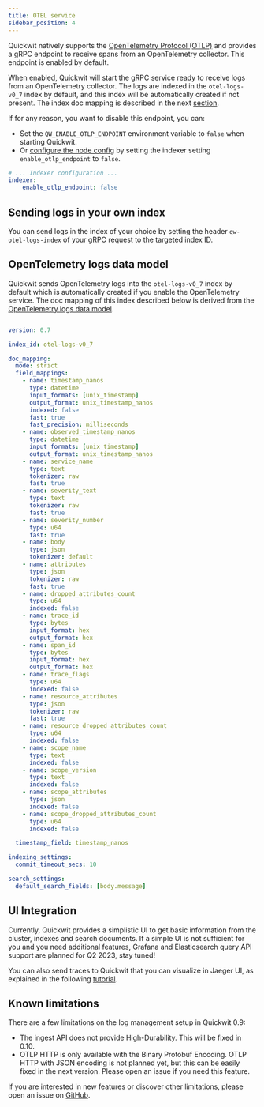 ```yaml
---
title: OTEL service
sidebar_position: 4
---
```


Quickwit natively supports the [OpenTelemetry Protocol (OTLP)](https://opentelemetry.io/docs/reference/specification/protocol/otlp/) and provides a gRPC endpoint to receive spans from an OpenTelemetry collector. This endpoint is enabled by default.

When enabled, Quickwit will start the gRPC service ready to receive logs from an OpenTelemetry collector. The logs are indexed in the `otel-logs-v0_7` index by default, and this index will be automatically created if not present. The index doc mapping is described in the next [section](#trace-and-span-data-model).

If for any reason, you want to disable this endpoint, you can:
- Set the `QW_ENABLE_OTLP_ENDPOINT` environment variable to `false` when starting Quickwit.
- Or [configure the node config](/docs/configuration/node-config.md) by setting the indexer setting `enable_otlp_endpoint` to `false`.

```yaml title=node-config.yaml
# ... Indexer configuration ...
indexer:
    enable_otlp_endpoint: false
```

## Sending logs in your own index

You can send logs in the index of your choice by setting the header `qw-otel-logs-index` of your gRPC request to the targeted index ID.


## OpenTelemetry logs data model

Quickwit sends OpenTelemetry logs into the `otel-logs-v0_7` index by default which is automatically created if you enable the OpenTelemetry service.
The doc mapping of this index described below is derived from the [OpenTelemetry logs data model](https://opentelemetry.io/docs/reference/specification/logs/data-model/).

```yaml

version: 0.7

index_id: otel-logs-v0_7

doc_mapping:
  mode: strict
  field_mappings:
    - name: timestamp_nanos
      type: datetime
      input_formats: [unix_timestamp]
      output_format: unix_timestamp_nanos
      indexed: false
      fast: true
      fast_precision: milliseconds
    - name: observed_timestamp_nanos
      type: datetime
      input_formats: [unix_timestamp]
      output_format: unix_timestamp_nanos
    - name: service_name
      type: text
      tokenizer: raw
      fast: true
    - name: severity_text
      type: text
      tokenizer: raw
      fast: true
    - name: severity_number
      type: u64
      fast: true
    - name: body
      type: json
      tokenizer: default
    - name: attributes
      type: json
      tokenizer: raw
      fast: true
    - name: dropped_attributes_count
      type: u64
      indexed: false
    - name: trace_id
      type: bytes
      input_format: hex
      output_format: hex
    - name: span_id
      type: bytes
      input_format: hex
      output_format: hex
    - name: trace_flags
      type: u64
      indexed: false
    - name: resource_attributes
      type: json
      tokenizer: raw
      fast: true
    - name: resource_dropped_attributes_count
      type: u64
      indexed: false
    - name: scope_name
      type: text
      indexed: false
    - name: scope_version
      type: text
      indexed: false
    - name: scope_attributes
      type: json
      indexed: false
    - name: scope_dropped_attributes_count
      type: u64
      indexed: false

  timestamp_field: timestamp_nanos

indexing_settings:
  commit_timeout_secs: 10

search_settings:
  default_search_fields: [body.message]
```

## UI Integration

Currently, Quickwit provides a simplistic UI to get basic information from the cluster, indexes and search documents.
If a simple UI is not sufficient for you and you need additional features, Grafana and Elasticsearch query API support are planned for Q2 2023, stay tuned!

You can also send traces to Quickwit that you can visualize in Jaeger UI, as explained in the following [tutorial](../distributed-tracing/send-traces/using-otel-sdk-python.md).


## Known limitations

There are a few limitations on the log management setup in Quickwit 0.9:
- The ingest API does not provide High-Durability. This will be fixed in 0.10.
- OTLP HTTP is only available with the Binary Protobuf Encoding. OTLP HTTP with JSON encoding is not planned yet, but this can be easily fixed in the next version. Please open an issue if you need this feature.

If you are interested in new features or discover other limitations, please open an issue on [GitHub](https://github.com/quickwit-oss/quickwit).
